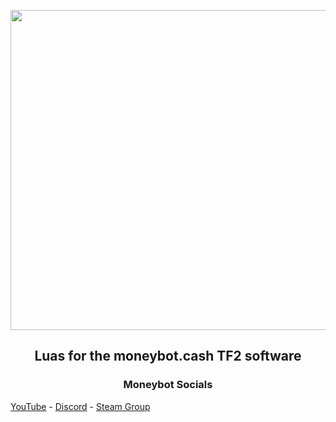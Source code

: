 <p align="center">
<a href="https://moneybot.cash">
  <img src="https://www.moneybot.cash/includes/logo.png" width="512">
</a>
</p>

<h2 align="center"><strong>Luas for the moneybot.cash TF2 software</strong></h2>

<p align="center">
  <h3 align="center">Moneybot Socials</h3>
  <a align="center" href="https://www.youtube.com/@moneybot">YouTube</a> - <a align="center" href="https://discord.com/invite/yfZV58WdHm">Discord</a> - <a align="center" href="https://steamcommunity.com/groups/zlotybot">Steam Group</a> 
</p>
